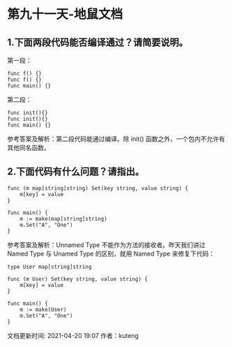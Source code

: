 # 第九十一天-地鼠文档

## 1.下面两段代码能否编译通过？请简要说明。 <a id="7gw5gz"></a>

第一段：

```text
func f() {}
func f() {}
func main() {}
```

第二段：

```text
func init(){}
func init(){}
func main() {}
```

参考答案及解析：第二段代码能通过编译。除 init\(\) 函数之外，一个包内不允许有其他同名函数。

## 2.下面代码有什么问题？请指出。 <a id="5uivze"></a>

```text
func (m map[string]string) Set(key string, value string) {
    m[key] = value
}

func main() {
    m := make(map[string]string)
    m.Set("A", "One")
}
```

参考答案及解析：Unnamed Type 不能作为方法的接收者。昨天我们讲过 Named Type 与 Unamed Type 的区别，就用 Named Type 来修复下代码：

```text
type User map[string]string

func (m User) Set(key string, value string) {
    m[key] = value
}

func main() {
    m := make(User)
    m.Set("A", "One")
}
```

文档更新时间: 2021-04-20 19:07   作者：kuteng

